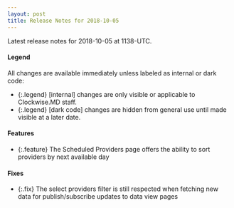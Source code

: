 ```yaml
---
layout: post
title: Release Notes for 2018-10-05
---
```


Latest release notes for 2018-10-05 at 1138-UTC.

<div class='legend' markdown='1'>

#### Legend

All changes are available immediately unless labeled as internal or dark code:

- {:.legend} [internal] changes are only visible or applicable to Clockwise.MD staff.
- {:.legend} [dark code] changes are hidden from general use until made visible at a later date.

</div>

<div class='features' markdown='1'>

#### Features

- {:.feature} The Scheduled Providers page offers the ability to sort providers by next available day

</div>

<div class='fixes' markdown='1'>

#### Fixes

- {:.fix} The select providers filter is still respected when fetching new data for publish/subscribe updates to data view pages

</div>
